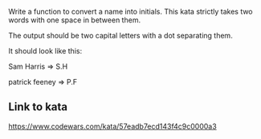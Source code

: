 Write a function to convert a name into initials. This kata strictly takes two words with one space in between them.

The output should be two capital letters with a dot separating them.

It should look like this:

Sam Harris => S.H

patrick feeney => P.F

## Link to kata
https://www.codewars.com/kata/57eadb7ecd143f4c9c0000a3